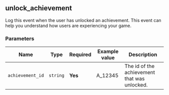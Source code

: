 <!-- order:26 -->
## unlock_achievement

Log this event when the user has unlocked an achievement. This event can help you understand how users are experiencing your game.

### Parameters

| Name             | Type     | Required | Example value | Description                                  |
| ---------------- | -------- | -------- | ------------- | -------------------------------------------- |
| `achievement_id` | `string` | **Yes**  | A_12345      | The id of the achievement that was unlocked. |
